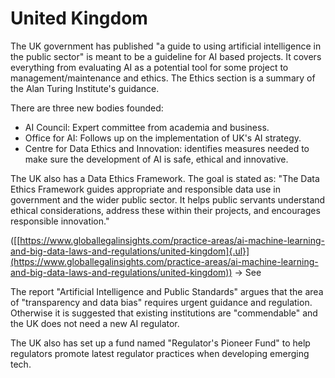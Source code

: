 # United Kingdom

The UK government has published "a guide to using artificial intelligence in the public sector" is meant to be a guideline for AI based projects. It covers everything from evaluating AI as a potential tool for some project to management/maintenance and ethics. The Ethics section is a summary of the Alan Turing Institute's guidance.

There are three new bodies founded:

- AI Council: Expert committee from academia and business.
- Office for AI: Follows up on the implementation of UK's AI strategy.
- Centre for Data Ethics and Innovation: identifies measures needed to
make sure the development of AI is safe, ethical and innovative.

The UK also has a Data Ethics Framework. The goal is stated as: "The Data Ethics Framework guides appropriate and responsible data use in government and the wider public sector. It helps public servants understand ethical considerations, address these within their projects, and encourages responsible innovation."

([[https://www.globallegalinsights.com/practice-areas/ai-machine-learning-and-big-data-laws-and-regulations/united-kingdom]{.ul}](https://www.globallegalinsights.com/practice-areas/ai-machine-learning-and-big-data-laws-and-regulations/united-kingdom))
-> See

The report "Artificial Intelligence and Public Standards" argues that the area of "transparency and data bias" requires urgent guidance and regulation. Otherwise it is suggested that existing institutions are "commendable" and the UK does not need a new AI regulator.

The UK also has set up a fund named "Regulator's Pioneer Fund" to help regulators promote latest regulator practices when developing emerging tech.
